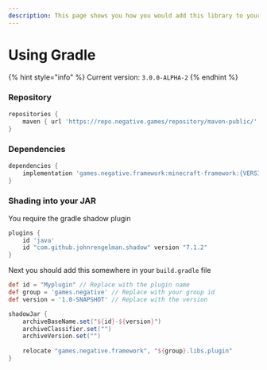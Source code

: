```yaml
---
description: This page shows you how you would add this library to your Gradle Project!
---
```


# Using Gradle

{% hint style="info" %}
Current version: `3.0.0-ALPHA-2`
{% endhint %}

### Repository

```groovy
repositories {
    maven { url 'https://repo.negative.games/repository/maven-public/' }
}
```

### Dependencies

```groovy
dependencies {
    implementation 'games.negative.framework:minecraft-framework:{VERSION}'
}
```

### Shading into your JAR

You require the gradle shadow plugin

```groovy
plugins {
    id 'java'
    id "com.github.johnrengelman.shadow" version "7.1.2"
}
```

Next you should add this somewhere in your `build.gradle` file

```groovy
def id = "Myplugin" // Replace with the plugin name
def group = 'games.negative' // Replace with your group id
def version = '1.0-SNAPSHOT' // Replace with the version

shadowJar {
    archiveBaseName.set("${id}-${version}")
    archiveClassifier.set("")
    archiveVersion.set("")
    
    relocate "games.negative.framework", "${group}.libs.plugin"
}
```

